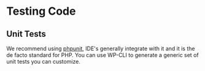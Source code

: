 # Testing Code

## Unit Tests
We recommend using [phpunit](https://phpunit.de/), IDE's generally integrate with it and it is the de facto standard for PHP. You can use WP-CLI to generate a generic set of unit tests you can customize.